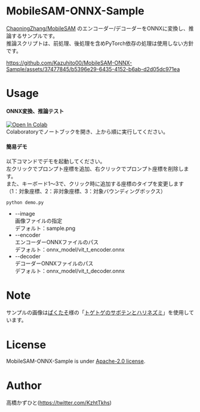 # MobileSAM-ONNX-Sample
[ChaoningZhang/MobileSAM](https://github.com/ChaoningZhang/MobileSAM) のエンコーダー/デコーダーをONNXに変換し、推論するサンプルです。<br>
推論スクリプトは、前処理、後処理を含めPyTorch依存の処理は使用しない方針です。

https://github.com/Kazuhito00/MobileSAM-ONNX-Sample/assets/37477845/b5396e29-6435-4152-b6ab-d2d05dc971ea

# Usage
#### ONNX変換、推論テスト
[![Open In Colab](https://colab.research.google.com/assets/colab-badge.svg)](https://colab.research.google.com/github/Kazuhito00/MobileSAM-ONNX-Sample/blob/main/MobileSAM-ONNX.ipynb)<br>
Colaboratoryでノートブックを開き、上から順に実行してください。<br>

#### 簡易デモ
以下コマンドでデモを起動してください。<br>
左クリックでプロンプト座標を追加、右クリックでプロンプト座標を削除します。<br>
また、キーボード1～3で、クリック時に追加する座標のタイプを変更します（1：対象座標、2：非対象座標、3：対象バウンディングボックス）
```
python demo.py
```
* --image<br>
画像ファイルの指定<br>
デフォルト：sample.png
* --encoder<br>
エンコーダーONNXファイルのパス<br>
デフォルト：onnx_model/vit_t_encoder.onnx
* --decoder<br>
デコーダーONNXファイルのパス<br>
デフォルト：onnx_model/vit_t_decoder.onnx

# Note
サンプルの画像は[ぱくたそ](https://www.pakutaso.com/)様の「[トゲトゲのサボテンとハリネズミ](https://www.pakutaso.com/20190257050post-19488.html)」を使用しています。

# License 
MobileSAM-ONNX-Sample is under [Apache-2.0 license](LICENSE).

# Author
高橋かずひと(https://twitter.com/KzhtTkhs)
